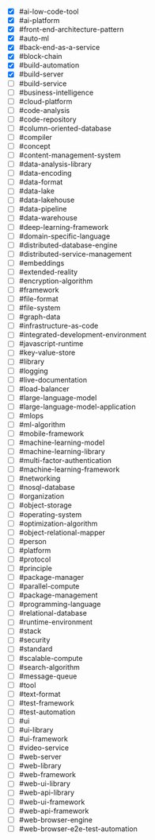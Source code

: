 - [x] #ai-low-code-tool 
- [x] #ai-platform 
- [x] #front-end-architecture-pattern
- [x] #auto-ml 
- [x] #back-end-as-a-service 
- [x] #block-chain 
- [x] #build-automation 
- [x] #build-server 
- [ ] #build-service 
- [ ] #business-intelligence 
- [ ] #cloud-platform 
- [ ] #code-analysis 
- [ ] #code-repository 
- [ ] #column-oriented-database 
- [ ] #compiler 
- [ ] #concept 
- [ ] #content-management-system 
- [ ] #data-analysis-library 
- [ ] #data-encoding 
- [ ] #data-format 
- [ ] #data-lake 
- [ ] #data-lakehouse 
- [ ] #data-pipeline 
- [ ] #data-warehouse 
- [ ] #deep-learning-framework 
- [ ] #domain-specific-language 
- [ ] #distributed-database-engine 
- [ ] #distributed-service-management 
- [ ] #embeddings 
- [ ] #extended-reality 
- [ ] #encryption-algorithm 
- [ ] #framework 
- [ ] #file-format 
- [ ] #file-system 
- [ ] #graph-data 
- [ ] #infrastructure-as-code 
- [ ] #integrated-development-environment 
- [ ] #javascript-runtime 
- [ ] #key-value-store 
- [ ] #library 
- [ ] #logging 
- [ ] #live-documentation 
- [ ] #load-balancer 
- [ ] #large-language-model 
- [ ] #large-language-model-application 
- [ ] #mlops 
- [ ] #ml-algorithm 
- [ ] #mobile-framework 
- [ ] #machine-learning-model 
- [ ] #machine-learning-library 
- [ ] #multi-factor-authentication 
- [ ] #machine-learning-framework 
- [ ] #networking 
- [ ] #nosql-database 
- [ ] #organization 
- [ ] #object-storage 
- [ ] #operating-system 
- [ ] #optimization-algorithm 
- [ ] #object-relational-mapper 
- [ ] #person 
- [ ] #platform 
- [ ] #protocol 
- [ ] #principle 
- [ ] #package-manager 
- [ ] #parallel-compute 
- [ ] #package-management 
- [ ] #programming-language 
- [ ] #relational-database 
- [ ] #runtime-environment 
- [ ] #stack 
- [ ] #security 
- [ ] #standard 
- [ ] #scalable-compute 
- [ ] #search-algorithm 
- [ ] #message-queue 
- [ ] #tool 
- [ ] #text-format 
- [ ] #test-framework 
- [ ] #test-automation 
- [ ] #ui 
- [ ] #ui-library 
- [ ] #ui-framework 
- [ ] #video-service 
- [ ] #web-server 
- [ ] #web-library 
- [ ] #web-framework 
- [ ] #web-ui-library 
- [ ] #web-api-library 
- [ ] #web-ui-framework 
- [ ] #web-api-framework 
- [ ] #web-browser-engine 
- [ ] #web-browser-e2e-test-automation 
